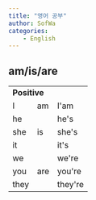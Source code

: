 ```yaml
---
title: "영어 공부"
author: SofWa
categories:
    - English
---
```

## am/is/are

<table>
	<tr>
    	<td colspan="3"><strong>Positive</strong></td>
    </tr>
    <tr>
    	<td>I</td>
        <td>am</td>
        <td>I'am</td>
    </tr>
    <tr>
    	<td>he</td>
        <td rowspan="3">is</td>
        <td>he's</td>
    </tr>
    <tr>
    	<td>she</td>
        <td>she's</td>
    </tr>
    <tr>
    	<td>it</td>
        <td>it's</td>
    </tr>
    <tr>
    	<td>we</td>
        <td rowspan="3">are</td>
        <td>we're</td>
    </tr>
    <tr>
    	<td>you</td>
        <td>you're</td>
    </tr>
    <tr>
    	<td>they</td>
        <td>they're</td>
    </tr>
</table>
